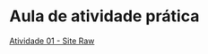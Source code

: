 # Aula de atividade prática

[Atividade 01 - Site Raw](https://github.com/dvanael/webdesign-atividades/tree/main/atividade-01)